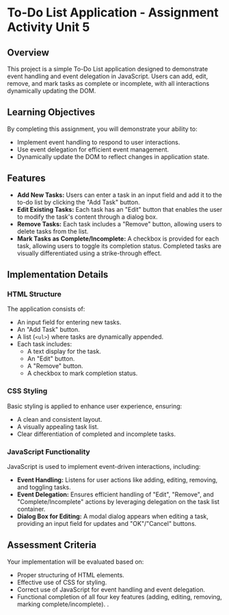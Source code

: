 # To-Do List Application - Assignment Activity Unit 5

## Overview

This project is a simple To-Do List application designed to demonstrate event handling and event delegation in JavaScript. Users can add, edit, remove, and mark tasks as complete or incomplete, with all interactions dynamically updating the DOM.

## Learning Objectives

By completing this assignment, you will demonstrate your ability to:

- Implement event handling to respond to user interactions.
- Use event delegation for efficient event management.
- Dynamically update the DOM to reflect changes in application state.

## Features

- **Add New Tasks:** Users can enter a task in an input field and add it to the to-do list by clicking the "Add Task" button.
- **Edit Existing Tasks:** Each task has an "Edit" button that enables the user to modify the task's content through a dialog box.
- **Remove Tasks:** Each task includes a "Remove" button, allowing users to delete tasks from the list.
- **Mark Tasks as Complete/Incomplete:** A checkbox is provided for each task, allowing users to toggle its completion status. Completed tasks are visually differentiated using a strike-through effect.

## Implementation Details

### HTML Structure

The application consists of:

- An input field for entering new tasks.
- An "Add Task" button.
- A list (`<ul>`) where tasks are dynamically appended.
- Each task includes:
  - A text display for the task.
  - An "Edit" button.
  - A "Remove" button.
  - A checkbox to mark completion status.

### CSS Styling

Basic styling is applied to enhance user experience, ensuring:

- A clean and consistent layout.
- A visually appealing task list.
- Clear differentiation of completed and incomplete tasks.

### JavaScript Functionality

JavaScript is used to implement event-driven interactions, including:

- **Event Handling:** Listens for user actions like adding, editing, removing, and toggling tasks.
- **Event Delegation:** Ensures efficient handling of "Edit", "Remove", and "Complete/Incomplete" actions by leveraging delegation on the task list container.
- **Dialog Box for Editing:** A modal dialog appears when editing a task, providing an input field for updates and "OK"/"Cancel" buttons.

## Assessment Criteria

Your implementation will be evaluated based on:

- Proper structuring of HTML elements.
- Effective use of CSS for styling.
- Correct use of JavaScript for event handling and event delegation.
- Functional completion of all four key features (adding, editing, removing, marking complete/incomplete).
  .
